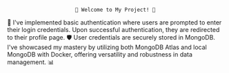                           🚀 Welcome to My Project! 🚀
🚀 I've implemented basic authentication where users are prompted to enter their login credentials. Upon successful authentication, they are redirected to their profile page. 
🛡️ User credentials are securely stored in MongoDB. I've showcased my mastery by utilizing both MongoDB Atlas and local MongoDB with Docker, offering versatility and robustness in data management. 📊
